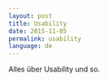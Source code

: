 ```yaml
---
layout: post
title: Usability
date: 2015-11-05
permalink: usability
language: de
---
```


Alles über Usability und so.